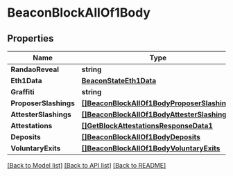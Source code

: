 # BeaconBlockAllOf1Body

## Properties

Name | Type | Description | Notes
------------ | ------------- | ------------- | -------------
**RandaoReveal** | **string** |  | [optional] 
**Eth1Data** | [**BeaconStateEth1Data**](BeaconState_eth1_data.md) |  | [optional] 
**Graffiti** | **string** |  | [optional] 
**ProposerSlashings** | [**[]BeaconBlockAllOf1BodyProposerSlashings**](BeaconBlock_allOf_1_body_proposer_slashings.md) |  | [optional] 
**AttesterSlashings** | [**[]BeaconBlockAllOf1BodyAttesterSlashings**](BeaconBlock_allOf_1_body_attester_slashings.md) |  | [optional] 
**Attestations** | [**[]GetBlockAttestationsResponseData1**](GetBlockAttestationsResponse_data_1.md) |  | [optional] 
**Deposits** | [**[]BeaconBlockAllOf1BodyDeposits**](BeaconBlock_allOf_1_body_deposits.md) |  | [optional] 
**VoluntaryExits** | [**[]BeaconBlockAllOf1BodyVoluntaryExits**](BeaconBlock_allOf_1_body_voluntary_exits.md) |  | [optional] 

[[Back to Model list]](../README.md#documentation-for-models) [[Back to API list]](../README.md#documentation-for-api-endpoints) [[Back to README]](../README.md)


